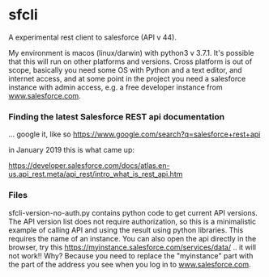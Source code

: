 # sfcli

A experimental rest client to salesforce (API v 44).

My environment is macos (linux/darwin) with python3 v 3.7.1. It's possible that this will run on other platforms and versions. Cross platform is out of scope, basically you need some OS with Python and a text editor, and internet access, and at some point in the project you need a salesforce instance with admin access, e.g. a free developer instance from www.salesforce.com.

### Finding the latest Salesforce REST api documentation
... google it, like so https://www.google.com/search?q=salesforce+rest+api

in January 2019 this is what came up:

https://developer.salesforce.com/docs/atlas.en-us.api_rest.meta/api_rest/intro_what_is_rest_api.htm


### Files
sfcli-version-no-auth.py contains python code to get current API versions. The API version list does not require authorization, so this is a minimalistic example of calling API and using the result using python libraries. This requires the name of an instance. You can also open the api directly in the browser, try this https://myinstance.salesforce.com/services/data/ .. it will not work!! Why? Because you need to replace the "myinstance" part with the part of the address you see when you log in to www.salesforce.com.





